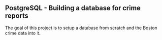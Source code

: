 ## PostgreSQL - Building a database for crime reports
The goal of this project is to setup a database from scratch and the Boston crime data into it.
